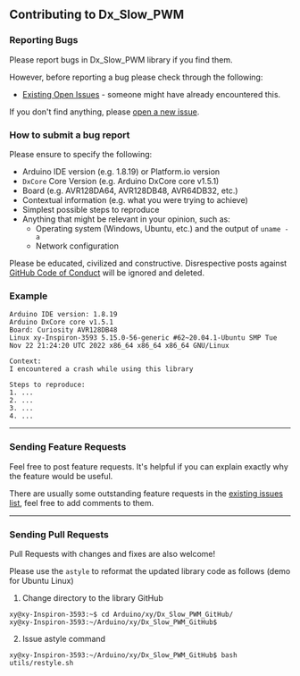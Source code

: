 ## Contributing to Dx_Slow_PWM

### Reporting Bugs

Please report bugs in Dx_Slow_PWM library if you find them.

However, before reporting a bug please check through the following:

* [Existing Open Issues](https://github.com/khoih-prog/Dx_Slow_PWM/issues) - someone might have already encountered this.

If you don't find anything, please [open a new issue](https://github.com/khoih-prog/Dx_Slow_PWM/issues/new).

### How to submit a bug report

Please ensure to specify the following:

* Arduino IDE version (e.g. 1.8.19) or Platform.io version
* `DxCore` Core Version (e.g. Arduino DxCore core v1.5.1)
* Board (e.g. AVR128DA64, AVR128DB48, AVR64DB32, etc.)
* Contextual information (e.g. what you were trying to achieve)
* Simplest possible steps to reproduce
* Anything that might be relevant in your opinion, such as:
  * Operating system (Windows, Ubuntu, etc.) and the output of `uname -a`
  * Network configuration

Please be educated, civilized and constructive. Disrespective posts against [GitHub Code of Conduct](https://docs.github.com/en/site-policy/github-terms/github-event-code-of-conduct) will be ignored and deleted.

### Example

```
Arduino IDE version: 1.8.19
Arduino DxCore core v1.5.1
Board: Curiosity AVR128DB48
Linux xy-Inspiron-3593 5.15.0-56-generic #62~20.04.1-Ubuntu SMP Tue Nov 22 21:24:20 UTC 2022 x86_64 x86_64 x86_64 GNU/Linux

Context:
I encountered a crash while using this library

Steps to reproduce:
1. ...
2. ...
3. ...
4. ...
```

---

### Sending Feature Requests

Feel free to post feature requests. It's helpful if you can explain exactly why the feature would be useful.

There are usually some outstanding feature requests in the [existing issues list](https://github.com/khoih-prog/Dx_Slow_PWM/issues?q=is%3Aopen+is%3Aissue+label%3Aenhancement), feel free to add comments to them.

---

### Sending Pull Requests

Pull Requests with changes and fixes are also welcome!

Please use the `astyle` to reformat the updated library code as follows (demo for Ubuntu Linux)

1. Change directory to the library GitHub

```
xy@xy-Inspiron-3593:~$ cd Arduino/xy/Dx_Slow_PWM_GitHub/
xy@xy-Inspiron-3593:~/Arduino/xy/Dx_Slow_PWM_GitHub$
```

2. Issue astyle command

```
xy@xy-Inspiron-3593:~/Arduino/xy/Dx_Slow_PWM_GitHub$ bash utils/restyle.sh
```

